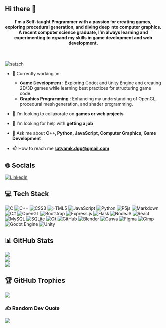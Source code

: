 ## Hi there 👋

<h4 align="center">
I'm a Self-taught Programmer with a passion for creating games, exploring procedural generation, and diving deep into computer graphics. A recent computer science graduate, I’m always learning and experimenting to expand my skills in game development and web development.
</h4>

<br>

<p align="left"> <img src="https://komarev.com/ghpvc/?username=satzch&label=Profile%20views&color=0e75b6&style=flat" alt="satzch" /> </p>

- 🔭 Currently working on:
    - <b> Game Development </b>: Exploring Godot and Unity Engine and creating 2D/3D games while learning best practices for structuring game code.<br>
    - <b> Graphics Programming </b>: Enhancing my understanding of OpenGL, procedural mesh generation, and shader programming.<br>

- 👯 I’m looking to collaborate on **games or web projects**

- 🤝 I’m looking for help with **getting a job**

- 💬 Ask me about **C++, Python, JavaScript, Computer Graphics, Game Development**

- 📫 How to reach me **satyamk.dgp@gmail.com**



## 🌐 Socials

<!-- [![Discord](https://img.shields.io/badge/Discord-%237289DA.svg?logo=discord&logoColor=white)](https://discord.gg/gfdgad) -->
[![LinkedIn](https://img.shields.io/badge/LinkedIn-%230077B5.svg?logo=linkedin&logoColor=white)](https://linkedin.com/in/satyam-karmakar)
<!-- [![Reddit](https://img.shields.io/badge/Reddit-%23FF4500.svg?logo=Reddit&logoColor=white)](https://reddit.com/user/jhiuogio)
![Itch.io](https://img.shields.io/badge/Itch-%23FF0B34.svg?style=flat&logo=Itch.io&logoColor=white) -->

## 💻 Tech Stack

![C](https://img.shields.io/badge/c-%2300599C.svg?style=flat&logo=c&logoColor=white)
![C++](https://img.shields.io/badge/c++-%2300599C.svg?style=flat&logo=c%2B%2B&logoColor=white)
![CSS3](https://img.shields.io/badge/css3-%231572B6.svg?style=flat&logo=css3&logoColor=white)
![HTML5](https://img.shields.io/badge/html5-%23E34F26.svg?style=flat&logo=html5&logoColor=white) ![JavaScript](https://img.shields.io/badge/javascript-%23323330.svg?style=flat&logo=javascript&logoColor=%23F7DF1E)
![Python](https://img.shields.io/badge/python-3670A0?style=flat&logo=python&logoColor=ffdd54)
![P5js](https://img.shields.io/badge/p5.js-ED225D?style=flat&logo=p5.js&logoColor=FFFFFF)
![Markdown](https://img.shields.io/badge/markdown-%23000000.svg?style=flat&logo=markdown&logoColor=white)
![C#](https://img.shields.io/badge/c%23-%23239120.svg?style=flat&logo=csharp&logoColor=white)
![OpenGL](https://img.shields.io/badge/OpenGL-%23FFFFFF.svg?style=flat&logo=opengl)
![Bootstrap](https://img.shields.io/badge/bootstrap-%238511FA.svg?style=flat&logo=bootstrap&logoColor=white)
![Express.js](https://img.shields.io/badge/express.js-%23404d59.svg?style=flat&logo=express&logoColor=%2361DAFB)
![Flask](https://img.shields.io/badge/flask-%23000.svg?style=flat&logo=flask&logoColor=white)
![NodeJS](https://img.shields.io/badge/node.js-6DA55F?style=flat&logo=node.js&logoColor=white)
![React](https://img.shields.io/badge/react-%2320232a.svg?style=flat&logo=react&logoColor=%2361DAFB)
![MySQL](https://img.shields.io/badge/mysql-4479A1.svg?style=flat&logo=mysql&logoColor=white)
![SQLite](https://img.shields.io/badge/sqlite-%2307405e.svg?style=flat&logo=sqlite&logoColor=white)
![Git](https://img.shields.io/badge/git-%23F05033.svg?style=flat&logo=git&logoColor=white)
![GitHub](https://img.shields.io/badge/github-%23121011.svg?style=flat&logo=github&logoColor=white)
![Blender](https://img.shields.io/badge/blender-%23F5792A.svg?style=flat&logo=blender&logoColor=white)
![Canva](https://img.shields.io/badge/Canva-%2300C4CC.svg?style=flat&logo=Canva&logoColor=white)
![Figma](https://img.shields.io/badge/figma-%23F24E1E.svg?style=flat&logo=figma&logoColor=white)
![Gimp](https://img.shields.io/badge/Gimp-657D8B?style=flat&logo=gimp&logoColor=FFFFFF)
![Godot Engine](https://img.shields.io/badge/GODOT-%23FFFFFF.svg?style=flat&logo=godot-engine)
![Unity](https://img.shields.io/badge/unity-%23000000.svg?style=flat&logo=unity&logoColor=white)


## 📊 GitHub Stats

![](https://github-readme-stats.vercel.app/api?username=satzch&theme=dark&hide_border=false&include_all_commits=true&count_private=true)<br/>
![](https://github-readme-streak-stats.herokuapp.com/?user=satzch&theme=dark&hide_border=false)<br/>
![](https://github-readme-stats.vercel.app/api/top-langs/?username=satzch&theme=dark&hide_border=false&include_all_commits=true&count_private=true&layout=compact)

## 🏆 GitHub Trophies

![](https://github-profile-trophy.vercel.app/?username=satzch&theme=radical&no-frame=false&no-bg=true&margin-w=4)

### ✍️ Random Dev Quote

![](https://quotes-github-readme.vercel.app/api?type=horizontal&theme=gruvbox)

<!-- ### 🔝 Top Contributed Repo

![](https://github-contributor-stats.vercel.app/api?username=satzch&limit=5&theme=dark&combine_all_yearly_contributions=true) -->


<!-- Proudly created with GPRM ( https://gprm.itsvg.in ) and edited -->
